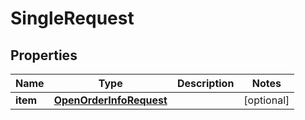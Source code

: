 

# SingleRequest


## Properties

Name | Type | Description | Notes
------------ | ------------- | ------------- | -------------
**item** | [**OpenOrderInfoRequest**](OpenOrderInfoRequest.md) |  |  [optional]



